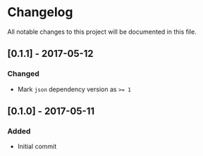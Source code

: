 # Changelog
All notable changes to this project will be documented in this file.

## [0.1.1] - 2017-05-12
### Changed
- Mark `json` dependency version as `>= 1`

## [0.1.0] - 2017-05-11
### Added
- Initial commit